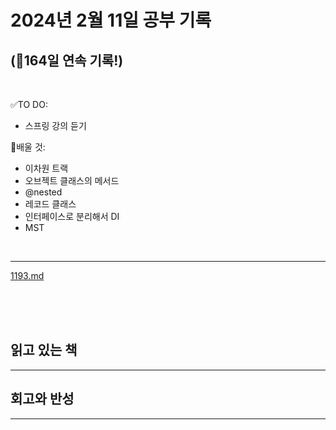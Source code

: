 # 2024년 2월 11일 공부 기록 
## (🚀164일 연속 기록!)

<br>

✅TO DO: 

- 스프링 강의 듣기

💭배울 것:

- 이차원 트랙
- 오브젝트 클래스의 메서드
- @nested
- 레코드 클래스
- 인터페이스로 분리해서 DI
- MST

<br>

---


[1193.md](..%2F..%2F..%2FAlgorithm%2FSolvedProblem%2F%EC%88%98%ED%95%99%2F%EC%8B%A4%EB%B2%84%2F1193%2F1193.md)


<br><br><br>

## 읽고 있는 책

---





## 회고와 반성

---
